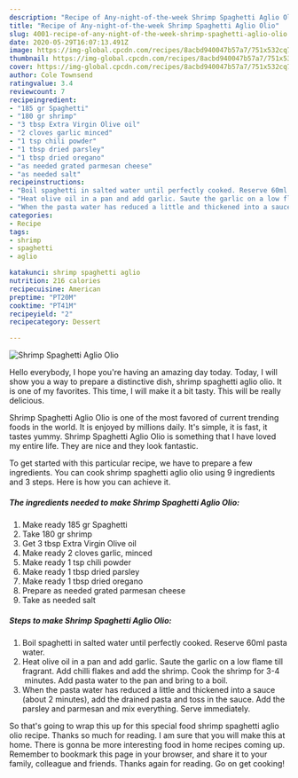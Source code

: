 ```yaml
---
description: "Recipe of Any-night-of-the-week Shrimp Spaghetti Aglio Olio"
title: "Recipe of Any-night-of-the-week Shrimp Spaghetti Aglio Olio"
slug: 4001-recipe-of-any-night-of-the-week-shrimp-spaghetti-aglio-olio
date: 2020-05-29T16:07:13.491Z
image: https://img-global.cpcdn.com/recipes/8acbd940047b57a7/751x532cq70/shrimp-spaghetti-aglio-olio-recipe-main-photo.jpg
thumbnail: https://img-global.cpcdn.com/recipes/8acbd940047b57a7/751x532cq70/shrimp-spaghetti-aglio-olio-recipe-main-photo.jpg
cover: https://img-global.cpcdn.com/recipes/8acbd940047b57a7/751x532cq70/shrimp-spaghetti-aglio-olio-recipe-main-photo.jpg
author: Cole Townsend
ratingvalue: 3.4
reviewcount: 7
recipeingredient:
- "185 gr Spaghetti"
- "180 gr shrimp"
- "3 tbsp Extra Virgin Olive oil"
- "2 cloves garlic minced"
- "1 tsp chili powder"
- "1 tbsp dried parsley"
- "1 tbsp dried oregano"
- "as needed grated parmesan cheese"
- "as needed salt"
recipeinstructions:
- "Boil spaghetti in salted water until perfectly cooked. Reserve 60ml pasta water."
- "Heat olive oil in a pan and add garlic. Saute the garlic on a low flame till fragrant. Add chilli flakes and add the shrimp. Cook the shrimp for 3-4  minutes. Add pasta water to the pan and bring to a boil."
- "When the pasta water has reduced a little and thickened into a sauce (about 2 minutes), add the drained pasta and toss in the sauce. Add the parsley and parmesan and mix everything. Serve immediately."
categories:
- Recipe
tags:
- shrimp
- spaghetti
- aglio

katakunci: shrimp spaghetti aglio 
nutrition: 216 calories
recipecuisine: American
preptime: "PT20M"
cooktime: "PT41M"
recipeyield: "2"
recipecategory: Dessert

---
```



![Shrimp Spaghetti Aglio Olio](https://img-global.cpcdn.com/recipes/8acbd940047b57a7/751x532cq70/shrimp-spaghetti-aglio-olio-recipe-main-photo.jpg)

Hello everybody, I hope you're having an amazing day today. Today, I will show you a way to prepare a distinctive dish, shrimp spaghetti aglio olio. It is one of my favorites. This time, I will make it a bit tasty. This will be really delicious.

Shrimp Spaghetti Aglio Olio is one of the most favored of current trending foods in the world. It is enjoyed by millions daily. It's simple, it is fast, it tastes yummy. Shrimp Spaghetti Aglio Olio is something that I have loved my entire life. They are nice and they look fantastic.




To get started with this particular recipe, we have to prepare a few ingredients. You can cook shrimp spaghetti aglio olio using 9 ingredients and 3 steps. Here is how you can achieve it.

<!--inarticleads1-->

##### The ingredients needed to make Shrimp Spaghetti Aglio Olio:

1. Make ready 185 gr Spaghetti
1. Take 180 gr shrimp
1. Get 3 tbsp Extra Virgin Olive oil
1. Make ready 2 cloves garlic, minced
1. Make ready 1 tsp chili powder
1. Make ready 1 tbsp dried parsley
1. Make ready 1 tbsp dried oregano
1. Prepare as needed grated parmesan cheese
1. Take as needed salt




<!--inarticleads2-->

##### Steps to make Shrimp Spaghetti Aglio Olio:

1. Boil spaghetti in salted water until perfectly cooked. Reserve 60ml pasta water.
1. Heat olive oil in a pan and add garlic. Saute the garlic on a low flame till fragrant. Add chilli flakes and add the shrimp. Cook the shrimp for 3-4  minutes. Add pasta water to the pan and bring to a boil.
1. When the pasta water has reduced a little and thickened into a sauce (about 2 minutes), add the drained pasta and toss in the sauce. Add the parsley and parmesan and mix everything. Serve immediately.




So that's going to wrap this up for this special food shrimp spaghetti aglio olio recipe. Thanks so much for reading. I am sure that you will make this at home. There is gonna be more interesting food in home recipes coming up. Remember to bookmark this page in your browser, and share it to your family, colleague and friends. Thanks again for reading. Go on get cooking!
